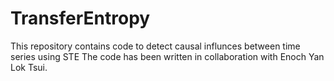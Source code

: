 # TransferEntropy
This repository contains code to detect causal influnces between time series using STE
The code has been written in collaboration with Enoch Yan Lok Tsui.
